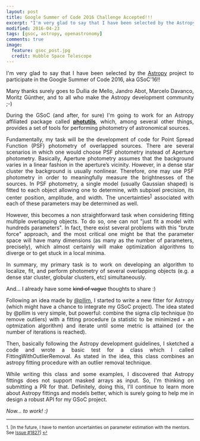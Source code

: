 ```yaml
---
layout: post
title: Google Summer of Code 2016 Challenge Accepted!!!
excerpt: "I'm very glad to say that I have been selected by the Astropy project..."
modified: 2016-04-23
tags: [gsoc, astropy, openastronomy]
comments: true
image:
  feature: gsoc_post.jpg
  credit: Hubble Space Telescope
---
```

<p style='text-align: justify;'>
I'm very glad to say that I have been selected by the <a href="http://www.astropy.org/">Astropy</a> project to participate in the Google Summer of Code 2016, aka GSoC'16!!
</p>

<p style='text-align: justify;'>
Many thanks surely goes to Duília de Mello, Jandro Abot, Marcelo Davanco, Moritz Günther, and to all who make the Astropy development community ;-)
</p>

<p style='text-align: justify;'>
During the GSoC (and after, for sure) I'm going to work for an Astropy affiliated package called <a href="https://github.com/astropy/photutils"><b>photutils</b></a>, which, among several other things, provides a set of tools for performing photometry of astronomical sources.
</p>

<p style='text-align: justify;'>
Fundamentally, my task will be the development of code for Point Spread Function (PSF) photometry of overlapped sources. There are several scenarios in which one would choose PSF photometry instead of Aperture photometry. Basically, Aperture photometry assumes that the background varies in a linear fashion in the aperture’s vicinity. However, in a dense star cluster the background is usually nonlinear. Therefore, one may use PSF photometry in order to meaningfully measure the brightnesses of the sources. In PSF photometry, a single model (usually Gaussian shaped) is fitted to each object allowing one to determine, with subpixel precision, its center position, amplitude, and width. The uncertainties<sup><a href="#fn1" id="ref1">1</a></sup> associated with each of these parameters may be determined as well.</p>


<p style='text-align: justify;'>
However, this becomes a non straightforward task when considering fitting multiple overlapping objects. To do so, one can not "just fit a model with hundreds parameters". In fact, there exist several problems with this "brute force" approach, and the most critical one might be that the parameter space will have many dimensions (as many as the number of parameters, precisely), which almost certainly will make optimization algorithms to diverge or to get stuck in a local minima.
</p>

<p style='text-align: justify;'>
In summary, my primary task is to work on developing an algorithm to localize, fit, and perform photometry of several overlapping objects (e.g. a dense star cluster, globular clusters, etc) simultaneously.
</p>

<p style='text-align: justify;'>
And... I already have some <font style="text-decoration:line-through;">kind of vague</font> thoughts to share :)
</p>

<p style='text-align: justify;'>
Following an idea made by <a href="https://github.com/astropy/astropy/issues/4698">@pllim</a>, I started to write a new fitter for Astropy (which might have a chance to integrate my GSoC project). The idea stated by @pllim is very simple, but powerful: combine the sigma clip technique (to remove outliers) with a fitting procedure (a statistic to be minimized + an optmization algorithm) and iterate until some metric is attained (or the number of iterations is reached).
</p>

<p style='text-align: justify;'>
Then, basically following the Astropy development guidelines, I sketched a code and wrote a basic test for a class which I called FittingWithOutlierRemoval. As stated in the idea, this class combines an astropy fitting procedure with an outlier removal technique.
</p>

<p style='text-align: justify;'>
While writing this class and some examples, I discovered that Astropy fittings does not support masked arrays as input. So, I'm thinking on submitting a PR for that. Definitely, doing this, I'll continue to learn more about Astropy fittings and models better, which is surely going to help me in design a robust API for my GSoC project.
</p>

<p style='text-align: justify;'>
<i>Now... to work! :)</i>
</p>

<hr></hr>
<sup id="fn1">1. [In the future, I have to mention uncertainties on parameter estimation with the mentors. See <a href="https://github.com/astropy/astropy/issues/1827">Issue #1827</a>] <a href="#ref1" title="Jump back to footnote 1 in the text.">↩</a></sup>

